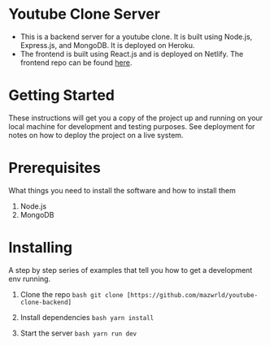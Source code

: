 # Youtube Clone Server

- This is a backend server for a youtube clone. It is built using Node.js, Express.js, and MongoDB. It is deployed on Heroku.
- The frontend is built using React.js and is deployed on Netlify. The frontend repo can be found [here]().

# Getting Started

These instructions will get you a copy of the project up and running on your local machine for development and testing purposes. See deployment for notes on how to deploy the project on a live system.

# Prerequisites

What things you need to install the software and how to install them

1. Node.js
2. MongoDB

# Installing

A step by step series of examples that tell you how to get a development env running.

1. Clone the repo
   `bash git clone [https://github.com/mazwrld/youtube-clone-backend]`

2. Install dependencies
   `bash yarn install `

3. Start the server
   `bash yarn run dev `
